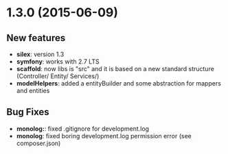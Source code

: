 # 1.3.0 (2015-06-09)

## New features

- **silex**: version 1.3
- **symfony**: works with 2.7 LTS
- **scaffold**: now libs is "src" and it is based on a new standard structure (Controller/ Entity/ Services/)
- **modelHelpers**: added a entityBuilder and some abstraction for mappers and entities


## Bug Fixes

- **monolog:**: fixed .gitignore for development.log
- **monolog**: fixed boring development.log permission error (see composer.json)

